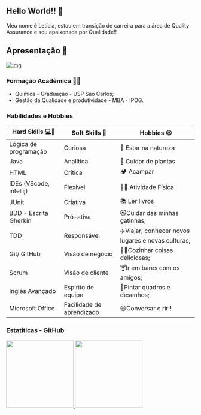 ## Hello World!! 👋

Meu nome é Letícia, estou em transição de carreira para a área de Quality Assurance e sou apaixonada por Qualidade!!

## Apresentação :handshake:

[![img](https://tm.ibxk.com.br/2021/08/17/17104340644112.jpg?ims=120x42)](https://www.linkedin.com/in/let%C3%ADcia-furlan-rufato/)

### Formação Acadêmica :woman_student:

- Química - Graduação - USP São Carlos;
- Gestão da Qualidade e produtividade - MBA - IPOG.

### Habilidades e Hobbies

| Hard Skills :computer::muscle: |  Soft Skills :thought_balloon: | Hobbies :heart_eyes:
|----------------------------|------------------------------|-------------------------------|
| Lógica de programação | Curiosa | :palm_tree: Estar na natureza |
| Java | Analítica | :wilted_flower: Cuidar de plantas |
| HTML | Crítica | :camping: Acampar |
| IDEs (VScode, intellij) | Flexível | :weight_lifting_woman: Atividade Física |
| JUnit | Criativa | :books: Ler livros |
| BDD - Escrita Gherkin | Pró-ativa | :heart_eyes_cat:Cuidar das minhas gatinhas; |
| TDD | Responsável | :airplane:Viajar, conhecer novos lugares e novas culturas; |
| Git/ GitHub | Visão de negócio | :woman_cook:Cozinhar coisas deliciosas; |
| Scrum | Visão de cliente | :cocktail:Ir em bares com os amigos; |
| Inglês Avançado | Espírito de equipe | :art:Pintar quadros e desenhos; |
| Microsoft Office | Facilidade de aprendizado | :smile:Conversar e rir!! |

### Estatíticas - GitHub

<div>
<a href="https://github.com/Lerufato">
<img height="180em" src="https://github-readme-stats.vercel.app/api/top-langs/?username=Lerufato&layout=compact&langs_count=7&theme=dracula"/>
<img height="180em" src="https://github-readme-stats.vercel.app/api?username=Lerufato&show_icons=true&theme=dracula&include_all_commits=true&count_private=true"/>
</div>
